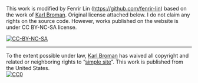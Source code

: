 This work is modified by Fenrir Lin (https://github.com/fenrir-lin) based on the work of [Karl Broman](https://github.com/kbroman).
Original license attached below.
I do not claim any rights on the source code. However, works published on the website is under CC BY-NC-SA license.

[![CC-BY-NC-SA](https://licensebuttons.net/l/by-nc-sa/4.0/88x31.png)](https://creativecommons.org/licenses/by-nc-sa/4.0/)

************

To the extent possible under law,
[Karl Broman](https://github.com/kbroman)
has waived all copyright and related or neighboring rights to
&ldquo;[simple site](https://github.com/kbroman/simple_site)&rdquo;.
This work is published from the United States.
<br/>
[![CC0](https://i.creativecommons.org/p/zero/1.0/88x31.png)](https://creativecommons.org/publicdomain/zero/1.0/)
